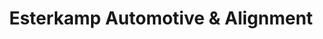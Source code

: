 ---
title: "Esterkamp Automotive & Alignment"
url: /cincinnati/esterkamp-automotive-and-alignment/
shop: car repair
---